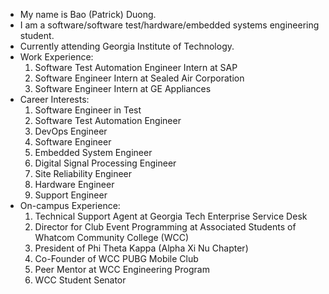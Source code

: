 - My name is Bao (Patrick) Duong.
- I am a software/software test/hardware/embedded systems engineering student. 
- Currently attending Georgia Institute of Technology. 
- Work Experience: 
    1. Software Test Automation Engineer Intern at SAP
    2. Software Engineer Intern at Sealed Air Corporation
    3. Software Engineer Intern at GE Appliances 
 - Career Interests:
    1. Software Engineer in Test
    2. Software Test Automation Engineer
    3. DevOps Engineer 
    4. Software Engineer
    5. Embedded System Engineer
    6. Digital Signal Processing Engineer
    7. Site Reliability Engineer
    8. Hardware Engineer
    9. Support Engineer
 - On-campus Experience: 
    1. Technical Support Agent at Georgia Tech Enterprise Service Desk
    2. Director for Club Event Programming at Associated Students of Whatcom Community College (WCC)
    3. President of Phi Theta Kappa (Alpha Xi Nu Chapter)
    4. Co-Founder of WCC PUBG Mobile Club 
    5. Peer Mentor at WCC Engineering Program
    6. WCC Student Senator
